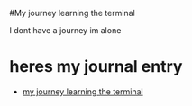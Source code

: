 #My journey learning the terminal

I dont have  a journey 
im  alone

# heres my journal entry
- [my journey learning the terminal](terminal.md)

